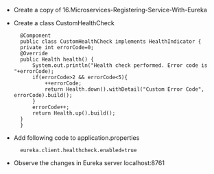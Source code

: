 * Create a copy of 16.Microservices-Registering-Service-With-Eureka
* Create a class CustomHealthCheck


		@Component
		public class CustomHealthCheck implements HealthIndicator {
		private int errorCode=0;
		@Override
		public Health health() {
			System.out.println("Health check performed. Error code is "+errorCode);
			if(errorCode>2 && errorCode<5){
				++errorCode;
				return Health.down().withDetail("Custom Error Code", errorCode).build();
			}
			errorCode++;
			return Health.up().build();
		}
		}

* Add following code to application.properties

		eureka.client.healthcheck.enabled=true

* Observe the changes in Eureka server localhost:8761
